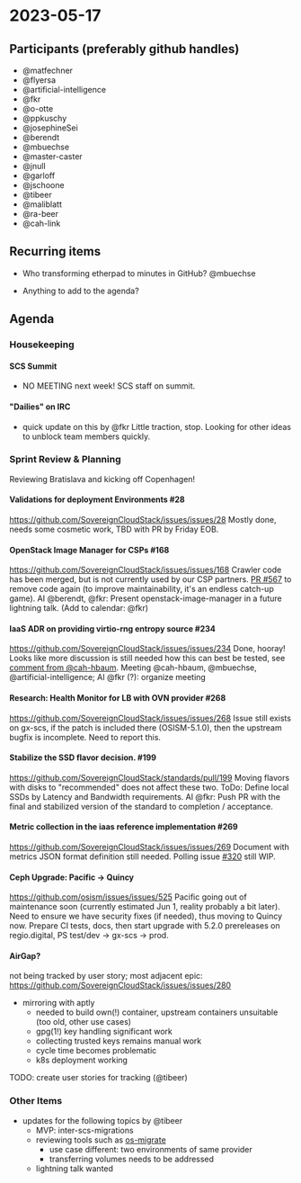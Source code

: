 # 2023-05-17
## Participants (preferably github handles)

- @matfechner
- @flyersa
- @artificial-intelligence
- @fkr
- @o-otte
- @ppkuschy
- @josephineSei
- @berendt
- @mbuechse
- @master-caster
- @jnull
- @garloff
- @jschoone
- @tibeer
- @maliblatt
- @ra-beer
- @cah-link

## Recurring items

- Who transforming etherpad to minutes in GitHub?
@mbuechse
  
- Anything to add to the agenda?

## Agenda

### Housekeeping

#### SCS Summit

- NO MEETING next week!
  SCS staff on summit.

#### "Dailies" on IRC

- quick update on this by @fkr
  Little traction, stop.
  Looking for other ideas to unblock team members quickly.

### Sprint Review & Planning

Reviewing Bratislava and kicking off Copenhagen!

#### Validations for deployment Environments #28

https://github.com/SovereignCloudStack/issues/issues/28
Mostly done, needs some cosmetic work, TBD with PR by Friday EOB.

#### OpenStack Image Manager for CSPs #168

https://github.com/SovereignCloudStack/issues/issues/168
Crawler code has been merged, but is not currently used by our CSP partners. [PR #567](https://github.com/osism/openstack-image-manager/pull/567) to remove code again (to improve maintainability, it's an endless catch-up game). AI @berendt, @fkr: Present openstack-image-manager in a future lightning talk. (Add to calendar: @fkr)

#### IaaS ADR on providing virtio-rng entropy source #234
https://github.com/SovereignCloudStack/issues/issues/234
Done, hooray!
Looks like more discussion is still needed how this can best be tested, see [comment from @cah-hbaum](https://github.com/SovereignCloudStack/standards/issues/268#issuecomment-1540224051). Meeting @cah-hbaum, @mbuechse, @artificial-intelligence; AI @fkr (?): organize meeting

#### Research: Health Monitor for LB with OVN provider #268
https://github.com/SovereignCloudStack/issues/issues/268
Issue still exists on gx-scs, if the patch is included there (OSISM-5.1.0), then the upstream bugfix is incomplete. Need to report this.

#### Stabilize the SSD flavor decision. #199
https://github.com/SovereignCloudStack/standards/pull/199
Moving flavors with disks to "recommended" does not affect these two.
ToDo: Define local SSDs by Latency and Bandwidth requirements.
AI @fkr: Push PR with the final and stabilized version of the standard to completion / acceptance.

#### Metric collection in the iaas reference implementation #269
https://github.com/SovereignCloudStack/issues/issues/269
Document with metrics JSON format definition still needed.
Polling issue [#320](https://github.com/SovereignCloudStack/issues/issues/320) still WIP.

#### Ceph Upgrade: Pacific -> Quincy
https://github.com/osism/issues/issues/525
Pacific going out of maintenance soon (currently estimated Jun 1, reality probably a bit later).
Need to ensure we have security fixes (if needed), thus moving to Quincy now.
Prepare CI tests, docs, then start upgrade with 5.2.0 prereleases on regio.digital, PS test/dev -> gx-scs -> prod.

#### AirGap?
not being tracked by user story; most adjacent epic: https://github.com/SovereignCloudStack/issues/issues/280

- mirroring with aptly
    - needed to build own(!) container, upstream containers unsuitable (too old, other use cases)
    - gpg(1!) key handling significant work
    - collecting trusted keys remains manual work
    - cycle time becomes problematic
    - k8s deployment working

TODO: create user stories for tracking (@tibeer)

### Other Items
- updates for the following topics by @tibeer
    - MVP: inter-scs-migrations
    - reviewing tools such as [os-migrate](https://github.com/os-migrate/os-migrate)
        - use case different: two environments of same provider
        - transferring volumes needs to be addressed
    - lightning talk wanted
